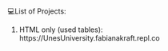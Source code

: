 💻List of Projects:<br>
<ol>
  <li>
     HTML only (used tables): <br>
     https://UnesUniversity.fabianakraft.repl.co
  </li>
</ol>
